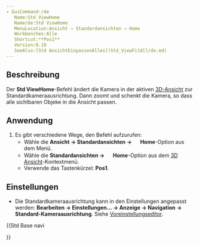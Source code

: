 ```yaml
---
- GuiCommand:/de
   Name:Std ViewHome
   Name/de:Std ViewHome
   MenuLocation:Ansicht → Standardansichten → Home
   Workbenches:Alle
   Shortcut:**Pos1**
   Version:0.19
   SeeAlso:[Std AnsichtEinpassenAlles](Std_ViewFitAll/de.md)
---
```


## Beschreibung

Der **Std ViewHome**-Befehl ändert die Kamera in der aktiven [3D-Ansicht](3D_view/de.md) zur Standardkameraausrichtung. Dann zoomt und schenkt die Kamera, so dass alle sichtbaren Objeke in die Ansicht passen.

## Anwendung

1.  Es gibt verschiedene Wege, den Befehl aufzurufen:
    -   Wähle die **Ansicht → Standardansichten → <img src="images/Std_ViewHome.svg" width=16px> Home**-Option aus dem Menü.
    -   Wähle die **Standardansichten → <img src="images/Std_ViewHome.svg" width=16px> Home**-Option aus dem [3D Ansicht](3D_view/de.md)-Kontextmenü.
    -   Verwende das Tastenkürzel: **Pos1**.

## Einstellungen

-   Die Standardkameraausrichtung kann in den Einstellungen angepasst werden: **Bearbeiten → Einstellungen... → Anzeige → Navigation → Standard-Kameraausrichtung**. Siehe [Voreinstellungseditor](Preferences_Editor/de#Navigation.md).





{{Std Base navi

}}  
